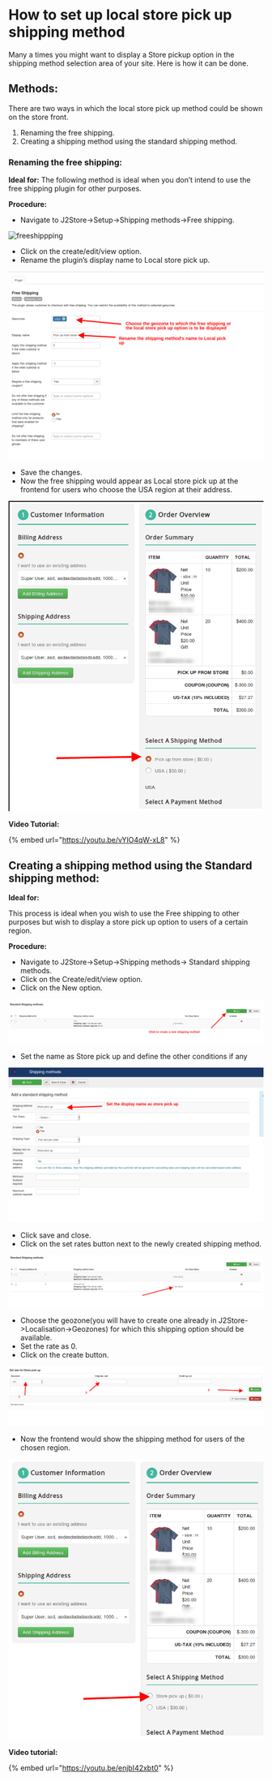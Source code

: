 # How to set up local store pick up shipping method

Many a times you might want to display a Store pickup option in the shipping method selection area of your site. Here is how it can be done.

## Methods: <a href="#methods" id="methods"></a>

There are two ways in which the local store pick up method could be shown on the store front.

1. Renaming the free shipping.
2. Creating a shipping method using the standard shipping method.

### Renaming the free shipping: <a href="#renaming-the-free-shipping" id="renaming-the-free-shipping"></a>

**Ideal for:** The following method is ideal when you don’t intend to use the free shipping plugin for other purposes.

**Procedure:**

* Navigate to J2Store->Setup->Shipping methods->Free shipping.

![freeshippping](https://raw.githubusercontent.com/j2store/doc-images/master/shipping-methods/how-to-set-up-local-store%3Dpick-up/loacl-store-image\(1\).png)

* Click on the create/edit/view option.
* Rename the plugin’s display name to Local store pick up.

![renametolocalpickup](https://raw.githubusercontent.com/j2store/doc-images/master/shipping-methods/how-to-set-up-local-store%3Dpick-up/local-store-image2.png)

* Save the changes.
* Now the free shipping would appear as Local store pick up at the frontend for users who choose the USA region at their address.

![freeshippingaslocalstore](https://raw.githubusercontent.com/j2store/doc-images/master/shipping-methods/how-to-set-up-local-store%3Dpick-up/local-store-image3.png)

**Video Tutorial:**

{% embed url="https://youtu.be/vYlO4qW-xL8" %}



## Creating a shipping method using the Standard shipping method: <a href="#creating-a-shipping-method-using-the-standard-shipping-method" id="creating-a-shipping-method-using-the-standard-shipping-method"></a>

**Ideal for:**

This process is ideal when you wish to use the Free shipping to other purposes but wish to display a store pick up option to users of a certain region.

**Procedure:**

* Navigate to J2Store->Setup->Shipping methods-> Standard shipping methods.
* Click on the Create/edit/view option.
* Click on the New option.

![standardshippingmethod](https://raw.githubusercontent.com/j2store/doc-images/master/shipping-methods/how-to-set-up-local-store%3Dpick-up/local-store-image4.png)

* Set the name as Store pick up and define the other conditions if any

![setthedisplayname](https://raw.githubusercontent.com/j2store/doc-images/master/shipping-methods/how-to-set-up-local-store%3Dpick-up/local-store-image5.png)

* Click save and close.
* Click on the set rates button next to the newly created shipping method.

![setrates](https://raw.githubusercontent.com/j2store/doc-images/master/shipping-methods/how-to-set-up-local-store%3Dpick-up/local-store-image6.png)

* Choose the geozone(you will have to create one already in J2Store->Localisation->Geozones) for which this shipping option should be available.
* Set the rate as 0.
* Click on the create button.

![geozone](https://raw.githubusercontent.com/j2store/doc-images/master/shipping-methods/how-to-set-up-local-store%3Dpick-up/local-store-image7.png)

* Now the frontend would show the shipping method for users of the chosen region.



![frontend](https://raw.githubusercontent.com/j2store/doc-images/master/shipping-methods/how-to-set-up-local-store%3Dpick-up/local-store-image8.png)

**Video tutorial:**

{% embed url="https://youtu.be/enjbI42xbt0" %}

